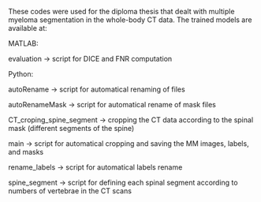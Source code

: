 These codes were used for the diploma thesis that dealt with multiple myeloma segmentation in the whole-body CT data.
The trained models are available at:

MATLAB:

evaluation -> script for DICE and FNR computation

Python:

autoRename -> script for automatical renaming of files

autoRenameMask -> script for automatical rename of mask files

CT_croping_spine_segment -> cropping the CT data according to the spinal mask (different segments of the spine)

main -> script for automatical cropping and saving the MM images, labels, and masks

rename_labels -> script for automatical labels rename

spine_segment -> script for defining each spinal segment according to numbers of vertebrae in the CT scans
